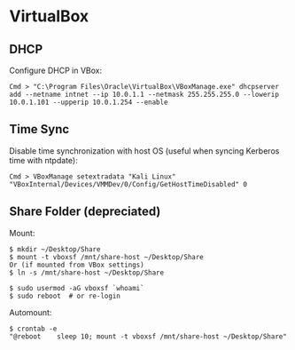 # VirtualBox




## DHCP

Configure DHCP in VBox:

```
Cmd > "C:\Program Files\Oracle\VirtualBox\VBoxManage.exe" dhcpserver add --netname intnet --ip 10.0.1.1 --netmask 255.255.255.0 --lowerip 10.0.1.101 --upperip 10.0.1.254 --enable
```




## Time Sync

Disable time synchronization with host OS (useful when syncing Kerberos time with ntpdate):

```
Cmd > VBoxManage setextradata "Kali Linux" "VBoxInternal/Devices/VMMDev/0/Config/GetHostTimeDisabled" 0
```




## Share Folder (depreciated)

Mount:

```
$ mkdir ~/Desktop/Share
$ mount -t vboxsf /mnt/share-host ~/Desktop/Share
Or (if mounted from VBox settings)
$ ln -s /mnt/share-host ~/Desktop/Share

$ sudo usermod -aG vboxsf `whoami`
$ sudo reboot  # or re-login
```

Automount:

```
$ crontab -e
"@reboot    sleep 10; mount -t vboxsf /mnt/share-host ~/Desktop/Share"
```
